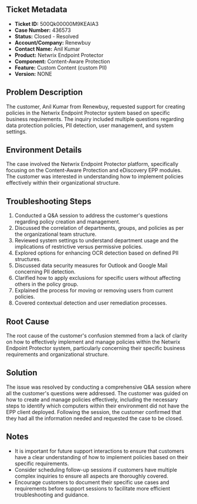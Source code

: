 ## Ticket Metadata
- **Ticket ID:** 500Qk00000M9KEAIA3
- **Case Number:** 436573
- **Status:** Closed - Resolved
- **Account/Company:** Renewbuy
- **Contact Name:** Anil Kumar
- **Product:** Netwrix Endpoint Protector
- **Component:** Content-Aware Protection
- **Feature:** Custom Content (custom PII)
- **Version:** NONE

## Problem Description
The customer, Anil Kumar from Renewbuy, requested support for creating policies in the Netwrix Endpoint Protector system based on specific business requirements. The inquiry included multiple questions regarding data protection policies, PII detection, user management, and system settings.

## Environment Details
The case involved the Netwrix Endpoint Protector platform, specifically focusing on the Content-Aware Protection and eDiscovery EPP modules. The customer was interested in understanding how to implement policies effectively within their organizational structure.

## Troubleshooting Steps
1. Conducted a Q&A session to address the customer's questions regarding policy creation and management.
2. Discussed the correlation of departments, groups, and policies as per the organizational team structure.
3. Reviewed system settings to understand department usage and the implications of restrictive versus permissive policies.
4. Explored options for enhancing OCR detection based on defined PII structures.
5. Discussed data security measures for Outlook and Google Mail concerning PII detection.
6. Clarified how to apply exclusions for specific users without affecting others in the policy group.
7. Explained the process for moving or removing users from current policies.
8. Covered contextual detection and user remediation processes.

## Root Cause
The root cause of the customer's confusion stemmed from a lack of clarity on how to effectively implement and manage policies within the Netwrix Endpoint Protector system, particularly concerning their specific business requirements and organizational structure.

## Solution
The issue was resolved by conducting a comprehensive Q&A session where all the customer's questions were addressed. The customer was guided on how to create and manage policies effectively, including the necessary steps to identify which computers within their environment did not have the EPP client deployed. Following the session, the customer confirmed that they had all the information needed and requested the case to be closed.

## Notes
- It is important for future support interactions to ensure that customers have a clear understanding of how to implement policies based on their specific requirements.
- Consider scheduling follow-up sessions if customers have multiple complex inquiries to ensure all aspects are thoroughly covered.
- Encourage customers to document their specific use cases and requirements before support sessions to facilitate more efficient troubleshooting and guidance.